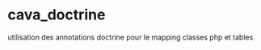 cava_doctrine
=============

utilisation des annotations doctrine pour le mapping classes php et tables
